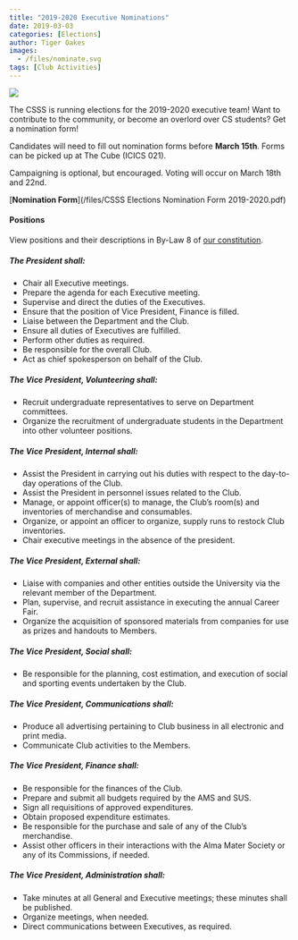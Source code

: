 ```yaml
---
title: "2019-2020 Executive Nominations"
date: 2019-03-03
categories: [Elections]
author: Tiger Oakes
images:
  - /files/nominate.svg
tags: [Club Activities]
---
```


![](/files/nominate.svg)

The CSSS is running elections for the 2019-2020 executive team! Want to contribute to the community, or become an overlord over CS students? Get a nomination form!

Candidates will need to fill out nomination forms before **March 15th**. Forms can be picked up at The Cube (ICICS 021).

Campaigning is optional, but encouraged. Voting will occur on March 18th and 22nd.

[**Nomination Form**](/files/CSSS Elections Nomination Form 2019-2020.pdf)

#### Positions

View positions and their descriptions in By-Law 8 of [our constitution](/about/constitution).

##### The President shall:

- Chair all Executive meetings.
- Prepare the agenda for each Executive meeting.
- Supervise and direct the duties of the Executives.
- Ensure that the position of Vice President, Finance is filled.
- Liaise between the Department and the Club.
- Ensure all duties of Executives are fulfilled.
- Perform other duties as required.
- Be responsible for the overall Club.
- Act as chief spokesperson on behalf of the Club.

##### The Vice President, Volunteering shall:

- Recruit undergraduate representatives to serve on Department committees.
- Organize the recruitment of undergraduate students in the Department into other volunteer positions.

##### The Vice President, Internal shall:

- Assist the President in carrying out his duties with respect to the day-to-day operations of the Club.
- Assist the President in personnel issues related to the Club.
- Manage, or appoint officer(s) to manage, the Club’s room(s) and inventories of merchandise and consumables.
- Organize, or appoint an officer to organize, supply runs to restock Club inventories.
- Chair executive meetings in the absence of the president.

##### The Vice President, External shall:

- Liaise with companies and other entities outside the University via the relevant member of the Department.
- Plan, supervise, and recruit assistance in executing the annual Career Fair.
- Organize the acquisition of sponsored materials from companies for use as prizes and handouts to Members.

##### The Vice President, Social shall:

- Be responsible for the planning, cost estimation, and execution of social and sporting events undertaken by the Club.

##### The Vice President, Communications shall:

- Produce all advertising pertaining to Club business in all electronic and print media.
- Communicate Club activities to the Members.

##### The Vice President, Finance shall:

- Be responsible for the finances of the Club.
- Prepare and submit all budgets required by the AMS and SUS.
- Sign all requisitions of approved expenditures.
- Obtain proposed expenditure estimates.
- Be responsible for the purchase and sale of any of the Club’s merchandise.
- Assist other officers in their interactions with the Alma Mater Society or any of its Commissions, if needed.

##### The Vice President, Administration shall:

- Take minutes at all General and Executive meetings; these minutes shall be published.
- Organize meetings, when needed.
- Direct communications between Executives, as required.
